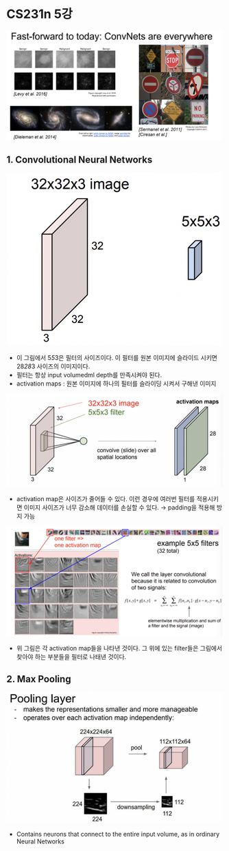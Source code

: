 # CS231n 5강

![CS231n%205%E1%84%80%E1%85%A1%E1%86%BC%20a14e4a4ef839450690f1a3684bac464f/_2021-05-08__10.40.33.png](./img/_2021-05-08__10.40.33.png)

## 1. Convolutional Neural Networks

![CS231n%205%E1%84%80%E1%85%A1%E1%86%BC%20a14e4a4ef839450690f1a3684bac464f/_2021-05-08__10.42.00.png](./img/_2021-05-08__10.42.00.png)

- 이 그림에서 5*5*3은 필터의 사이즈이다. 이 필터를 원본 이미지에 슬라이드 시키면 28*28*3 사이즈의 이미지이다.
- 필터는 항상 input volumedml depth를 만족시켜야 된다.
- activation maps : 원본 이미지에 하나의 필터를 슬라이딩 시켜서 구해낸 이미지

![CS231n%205%E1%84%80%E1%85%A1%E1%86%BC%20a14e4a4ef839450690f1a3684bac464f/_2021-05-08__10.50.09.png](./img/_2021-05-08__10.50.09.png)

- activation map은 사이즈가 줄어들 수 있다. 이런 경우에 여러번 필터를 적용시키면 이미지 사이즈가 너무 감소해 데이터를 손실할 수 있다. → padding을 적용해 방지 가능

![CS231n%205%E1%84%80%E1%85%A1%E1%86%BC%20a14e4a4ef839450690f1a3684bac464f/_2021-05-08__10.51.59.png](./img/_2021-05-08__10.51.59.png)

- 위 그림은 각 activation map들을 나타낸 것이다. 그 위에 있는 filter들은 그림에서 찾아야 하는 부분들을 필터로 나태낸 것이다.

## 2. Max Pooling

![CS231n%205%E1%84%80%E1%85%A1%E1%86%BC%20a14e4a4ef839450690f1a3684bac464f/_2021-05-08__11.08.45.png](./img/_2021-05-08__11.08.45.png)

- Contains neurons that connect to the entire input volume, as in ordinary Neural
Networks